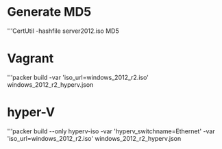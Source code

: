 # Generate MD5

'''CertUtil -hashfile server2012.iso MD5

# Vagrant

'''packer build -var 'iso_url=windows_2012_r2.iso' windows_2012_r2_hyperv.json

# hyper-V

'''packer build --only hyperv-iso -var 'hyperv_switchname=Ethernet' -var 'iso_url=windows_2012_r2.iso' windows_2012_r2_hyperv.json
